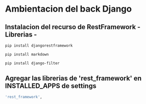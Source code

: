 # Ambientacion del back Django 

## Instalacion del recurso de RestFramework - Librerias -
```bash
pip install djangorestframework
```
```bash
pip install markdown   
```    
```bash
pip install django-filter  
```
## Agregar las librerias de 'rest_framework' en INSTALLED_APPS de settings
```bash
'rest_framework',
```